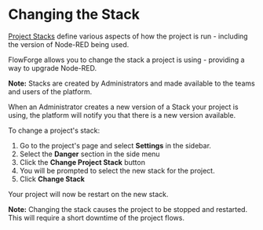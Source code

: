 # Changing the Stack

[Project Stacks](concepts.md#project-stack) define various aspects of how the project is run - including the version of Node-RED being used.

FlowForge allows you to change the stack a project is using - providing a way
to upgrade Node-RED.

**Note:** Stacks are created by Administrators and made available to the teams
and users of the platform.

When an Administrator creates a new version
of a Stack your project is using, the platform will notify you that there is a
new version available.


To change a project's stack:

1. Go to the project's page and select **Settings** in the sidebar.
2. Select the **Danger** section in the side menu
3. Click the **Change Project Stack** button
4. You will be prompted to select the new stack for the project.
5. Click **Change Stack**

Your project will now be restart on the new stack.

**Note:** Changing the stack causes the project to be stopped and restarted. This
will require a short downtime of the project flows.
